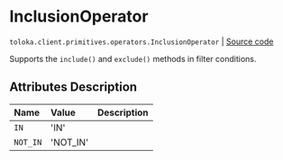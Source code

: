 # InclusionOperator
`toloka.client.primitives.operators.InclusionOperator` | [Source code](https://github.com/Toloka/toloka-kit/blob/v1.2.1/src/client/primitives/operators.py#L53)

Supports the `include()` and `exclude()` methods in filter conditions.

## Attributes Description

| Name | Value | Description |
| :------| :-----------| :----------| 
`IN`|'IN'|
`NOT_IN`|'NOT_IN'|
